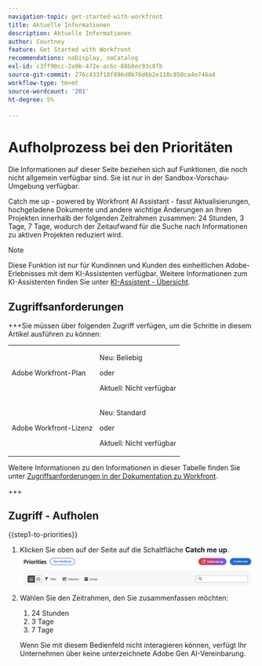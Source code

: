 ```yaml
---
navigation-topic: get-started-with-workfront
title: Aktuelle Informationen
description: Aktuelle Informationen
author: Courtney
feature: Get Started with Workfront
recommendations: noDisplay, noCatalog
exl-id: c3ff90cc-2a9b-472e-ac6c-88b8ec93c8fb
source-git-commit: 276c433f18f896d0b76d6b2e118c858ca4e746a4
workflow-type: tm+mt
source-wordcount: '201'
ht-degree: 5%

---
```


# Aufholprozess bei den Prioritäten

<span class="preview">Die Informationen auf dieser Seite beziehen sich auf Funktionen, die noch nicht allgemein verfügbar sind. Sie ist nur in der Sandbox-Vorschau-Umgebung verfügbar.</span>

Catch me up - powered by Workfront AI Assistant - fasst Aktualisierungen, hochgeladene Dokumente und andere wichtige Änderungen an Ihren Projekten innerhalb der folgenden Zeitrahmen zusammen: 24 Stunden, 3 Tage, 7 Tage, wodurch der Zeitaufwand für die Suche nach Informationen zu aktiven Projekten reduziert wird.

>[!NOTE]
>
>Diese Funktion ist nur für Kundinnen und Kunden des einheitlichen Adobe-Erlebnisses mit dem KI-Assistenten verfügbar. Weitere Informationen zum KI-Assistenten finden Sie unter [KI-Assistent - Übersicht](/help/quicksilver/workfront-basics/ai-assistant/ai-assistant-overview.md).

## Zugriffsanforderungen

+++Sie müssen über folgenden Zugriff verfügen, um die Schritte in diesem Artikel ausführen zu können:

<table style="table-layout:auto"> 
 <col> 
 <col> 
 <tbody> 
  <tr> 
   <td role="rowheader">Adobe Workfront-Plan</td> 
   <td><p>Neu: Beliebig</p>
       <p>oder</p>
       <p>Aktuell: Nicht verfügbar</p></td>
  </tr> 
  <tr> 
   <td role="rowheader">Adobe Workfront-Lizenz</td> 
   <td><p>Neu: Standard</p>
       <p>oder</p>
       <p>Aktuell: Nicht verfügbar</p></td>
  </tr> 
 </tbody> 
</table>

Weitere Informationen zu den Informationen in dieser Tabelle finden Sie unter [Zugriffsanforderungen in der Dokumentation zu Workfront](/help/quicksilver/administration-and-setup/add-users/access-levels-and-object-permissions/access-level-requirements-in-documentation.md).

+++


## Zugriff - Aufholen

{{step1-to-priorities}}

1. Klicken Sie oben auf der Seite auf die Schaltfläche **Catch me up**.
   ![Catch me up button](assets/catch-me-up-button.png)
1. Wählen Sie den Zeitrahmen, den Sie zusammenfassen möchten:
   1. 24 Stunden
   1. 3 Tage
   1. 7 Tage

   Wenn Sie mit diesem Bedienfeld nicht interagieren können, verfügt Ihr Unternehmen über keine unterzeichnete Adobe Gen AI-Vereinbarung.
